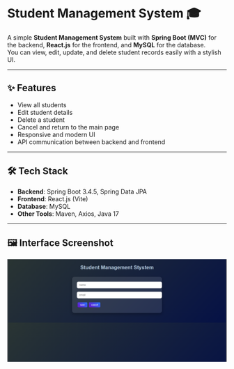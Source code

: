 # Student Management System 🎓

A simple **Student Management System** built with **Spring Boot (MVC)** for the backend, **React.js** for the frontend, and **MySQL** for the database.  
You can view, edit, update, and delete student records easily with a stylish UI.

---

## ✨ Features
- View all students
- Edit student details
- Delete a student
- Cancel and return to the main page
- Responsive and modern UI
- API communication between backend and frontend

---

## 🛠️ Tech Stack
- **Backend**: Spring Boot 3.4.5, Spring Data JPA
- **Frontend**: React.js (Vite)
- **Database**: MySQL
- **Other Tools**: Maven, Axios, Java 17

---

## 🖼️ Interface Screenshot

![App Screenshot](./src/main/resources/images/add.png)
